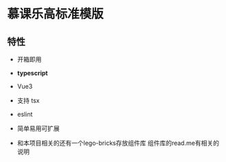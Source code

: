 # 慕课乐高标准模版

## 特性
* 开箱即用
* **typescript**
* Vue3
* 支持 tsx
* eslint
* 简单易用可扩展

* 和本项目相关的还有一个lego-bricks存放组件库
组件库的read.me有相关的说明
